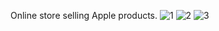 Online store selling Apple products.
![1](https://user-images.githubusercontent.com/109224340/235328230-fa028029-5ec3-44f6-9763-c77ef1d55cdc.png)
![2](https://user-images.githubusercontent.com/109224340/235328231-2f634b25-aa2a-4de9-a8e0-1747c4e0075b.png)
![3](https://user-images.githubusercontent.com/109224340/235328232-6f06c290-2b31-4a03-93f9-08096695b730.png)
